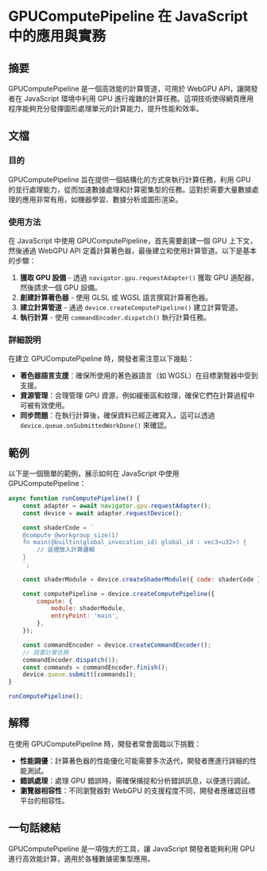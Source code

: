 <!--
Meta Description: # GPUComputePipeline 在 JavaScript 中的應用與實務 ## 摘要 GPUComputePipeline 是一個高效能的計算管道，可用於 WebGPU API，讓開發者在 JavaScript 環境中利用 GPU 進行複雜的計算任務。這項技術使得網頁應用程序能夠充分發揮圖...
Meta Keywords: gpu, gpucomputepipeline, device, const, javascript
-->

# GPUComputePipeline 在 JavaScript 中的應用與實務

## 摘要
GPUComputePipeline 是一個高效能的計算管道，可用於 WebGPU API，讓開發者在 JavaScript 環境中利用 GPU 進行複雜的計算任務。這項技術使得網頁應用程序能夠充分發揮圖形處理單元的計算能力，提升性能和效率。

## 文檔

### 目的
GPUComputePipeline 旨在提供一個結構化的方式來執行計算任務，利用 GPU 的並行處理能力，從而加速數據處理和計算密集型的任務。這對於需要大量數據處理的應用非常有用，如機器學習、數據分析或圖形渲染。

### 使用方法
在 JavaScript 中使用 GPUComputePipeline，首先需要創建一個 GPU 上下文，然後通過 WebGPU API 定義計算著色器，最後建立和使用計算管道。以下是基本的步驟：

1. **獲取 GPU 設備** - 透過 `navigator.gpu.requestAdapter()` 獲取 GPU 適配器，然後請求一個 GPU 設備。
2. **創建計算著色器** - 使用 GLSL 或 WGSL 語言撰寫計算著色器。
3. **建立計算管道** - 通過 `device.createComputePipeline()` 建立計算管道。
4. **執行計算** - 使用 `commandEncoder.dispatch()` 執行計算任務。

### 詳細說明
在建立 GPUComputePipeline 時，開發者需注意以下幾點：

- **著色器語言支援**：確保所使用的著色器語言（如 WGSL）在目標瀏覽器中受到支援。
- **資源管理**：合理管理 GPU 資源，例如緩衝區和紋理，確保它們在計算過程中可被有效使用。
- **同步問題**：在執行計算後，確保資料已經正確寫入，這可以透過 `device.queue.onSubmittedWorkDone()` 來確認。

## 範例

以下是一個簡單的範例，展示如何在 JavaScript 中使用 GPUComputePipeline：

```javascript
async function runComputePipeline() {
    const adapter = await navigator.gpu.requestAdapter();
    const device = await adapter.requestDevice();

    const shaderCode = `
    @compute @workgroup_size(1)
    fn main(@builtin(global_invocation_id) global_id : vec3<u32>) {
        // 這裡放入計算邏輯
    }
    `;
    
    const shaderModule = device.createShaderModule({ code: shaderCode });

    const computePipeline = device.createComputePipeline({
        compute: {
            module: shaderModule,
            entryPoint: 'main',
        },
    });

    const commandEncoder = device.createCommandEncoder();
    // 設置計算任務
    commandEncoder.dispatch(1);
    const commands = commandEncoder.finish();
    device.queue.submit([commands]);
}

runComputePipeline();
```

## 解釋
在使用 GPUComputePipeline 時，開發者常會面臨以下挑戰：

- **性能調優**：計算著色器的性能優化可能需要多次迭代，開發者應進行詳細的性能測試。
- **錯誤處理**：處理 GPU 錯誤時，需確保捕捉和分析錯誤訊息，以便進行調試。
- **瀏覽器相容性**：不同瀏覽器對 WebGPU 的支援程度不同，開發者應確認目標平台的相容性。

## 一句話總結
GPUComputePipeline 是一項強大的工具，讓 JavaScript 開發者能夠利用 GPU 進行高效能計算，適用於各種數據密集型應用。